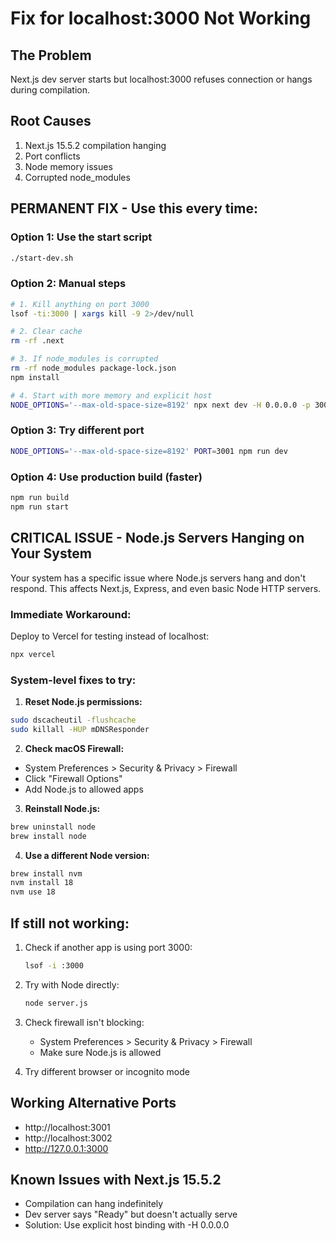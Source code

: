 # Fix for localhost:3000 Not Working

## The Problem
Next.js dev server starts but localhost:3000 refuses connection or hangs during compilation.

## Root Causes
1. Next.js 15.5.2 compilation hanging
2. Port conflicts
3. Node memory issues
4. Corrupted node_modules

## PERMANENT FIX - Use this every time:

### Option 1: Use the start script
```bash
./start-dev.sh
```

### Option 2: Manual steps
```bash
# 1. Kill anything on port 3000
lsof -ti:3000 | xargs kill -9 2>/dev/null

# 2. Clear cache
rm -rf .next

# 3. If node_modules is corrupted
rm -rf node_modules package-lock.json
npm install

# 4. Start with more memory and explicit host
NODE_OPTIONS='--max-old-space-size=8192' npx next dev -H 0.0.0.0 -p 3000
```

### Option 3: Try different port
```bash
NODE_OPTIONS='--max-old-space-size=8192' PORT=3001 npm run dev
```

### Option 4: Use production build (faster)
```bash
npm run build
npm run start
```

## CRITICAL ISSUE - Node.js Servers Hanging on Your System

Your system has a specific issue where Node.js servers hang and don't respond.
This affects Next.js, Express, and even basic Node HTTP servers.

### Immediate Workaround:
Deploy to Vercel for testing instead of localhost:
```bash
npx vercel
```

### System-level fixes to try:

1. **Reset Node.js permissions:**
```bash
sudo dscacheutil -flushcache
sudo killall -HUP mDNSResponder
```

2. **Check macOS Firewall:**
- System Preferences > Security & Privacy > Firewall
- Click "Firewall Options"
- Add Node.js to allowed apps

3. **Reinstall Node.js:**
```bash
brew uninstall node
brew install node
```

4. **Use a different Node version:**
```bash
brew install nvm
nvm install 18
nvm use 18
```

## If still not working:

1. Check if another app is using port 3000:
   ```bash
   lsof -i :3000
   ```

2. Try with Node directly:
   ```bash
   node server.js
   ```

3. Check firewall isn't blocking:
   - System Preferences > Security & Privacy > Firewall
   - Make sure Node.js is allowed

4. Try different browser or incognito mode

## Working Alternative Ports
- http://localhost:3001
- http://localhost:3002
- http://127.0.0.1:3000

## Known Issues with Next.js 15.5.2
- Compilation can hang indefinitely
- Dev server says "Ready" but doesn't actually serve
- Solution: Use explicit host binding with -H 0.0.0.0